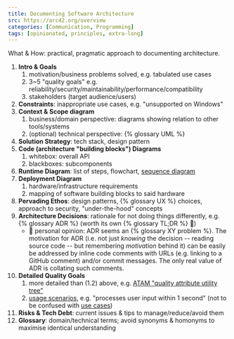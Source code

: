 ```yaml
---
title: Documenting Software Architecture
src: https://arc42.org/overview
categories: [Communication, Programming]
tags: [opinionated, principles, extra-long]
---
```


What & How: practical, pragmatic approach to documenting architecture.

1. **Intro & Goals**
   1. motivation/business problems solved, e.g. tabulated use cases
   2. 3~5 "quality goals" e.g. reliability/security/maintainability/performance/compatibility
   3. stakeholders (target audience/users)
2. **Constraints**: inappropriate use cases, e.g. "unsupported on Windows"
3. **Context & Scope diagram**
   1. business/domain perspective: diagrams showing relation to other tools/systems
   2. (optional) technical perspective: {% glossary UML %}
4. **Solution Strategy**: tech stack, design pattern
5. **Code (architecture "building blocks") Diagrams**
   1. whitebox: overall API
   2. blackboxes: subcomponents
6. **Runtime Diagram**: list of steps, flowchart, [sequence diagram](https://en.wikipedia.org/wiki/Sequence_diagram)
7. **Deployment Diagram**
   1. hardware/infrastructure requirements
   2. mapping of software building blocks to said hardware
8. **Pervading Ethos**: design patterns, {% glossary UX %} choices, approach to security, "under-the-hood" concepts
9. **Architecture Decisions**: rationale for not doing things differently, e.g. {% glossary ADR %} (worth its own {% glossary TL;DR %} :scroll:)
   - :thinking: personal opinion: ADR seems an {% glossary XY problem %}. The motivation for ADR (i.e. not just *knowing* the decision -- reading source code -- but remembering *motivation* behind it) can be easily be addressed by inline code comments with URLs (e.g. linking to a GitHub comment) and/or commit messages. The only real value of ADR is collating such comments.
10. **Detailed Quality Goals**
    1. more detailed than (1.2) above, e.g. [ATAM "quality attribute utility tree"](https://en.wikipedia.org/wiki/Architecture_tradeoff_analysis_method)
    2. [usage scenarios](<https://en.wikipedia.org/wiki/Scenario_(computing)>), e.g. "processes user input within 1 second" (not to be confused with [use cases](https://en.wikipedia.org/wiki/Use_case))
11. **Risks & Tech Debt**: current issues & tips to manage/reduce/avoid them
12. **Glossary**: domain/technical terms; avoid synonyms & homonyms to maximise identical understanding

